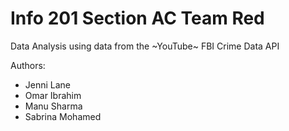 # Info 201 Section AC Team Red

Data Analysis using data from the ~YouTube~ FBI Crime Data API

Authors:
* Jenni Lane
* Omar Ibrahim
* Manu Sharma
* Sabrina Mohamed
